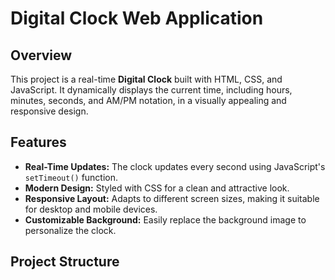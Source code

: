 # Digital Clock Web Application

## Overview
This project is a real-time **Digital Clock** built with HTML, CSS, and JavaScript. It dynamically displays the current time, including hours, minutes, seconds, and AM/PM notation, in a visually appealing and responsive design.

## Features
- **Real-Time Updates:** The clock updates every second using JavaScript's `setTimeout()` function.
- **Modern Design:** Styled with CSS for a clean and attractive look.
- **Responsive Layout:** Adapts to different screen sizes, making it suitable for desktop and mobile devices.
- **Customizable Background:** Easily replace the background image to personalize the clock.

## Project Structure
